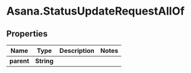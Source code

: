 # Asana.StatusUpdateRequestAllOf

## Properties

Name | Type | Description | Notes
------------ | ------------- | ------------- | -------------
**parent** | **String** |  | 


